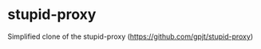 stupid-proxy
============

Simplified clone of the stupid-proxy (https://github.com/gpjt/stupid-proxy)
